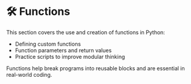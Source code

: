 # 🛠️ Functions

This section covers the use and creation of functions in Python:
- Defining custom functions
- Function parameters and return values
- Practice scripts to improve modular thinking

Functions help break programs into reusable blocks and are essential in real-world coding.